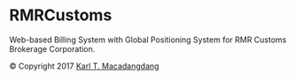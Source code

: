 # RMRCustoms

Web-based Billing System with Global Positioning System for RMR Customs Brokerage Corporation.

© Copyright 2017 [Karl T. Macadangdang](https://github.com/KarlMacz)
